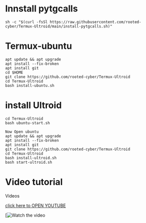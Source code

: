 # Innstall pytgcalls

```
sh -c "$(curl -fsSl https://raw.githubusercontent.com/rooted-cyber/Termux-Ultroid/main/install-pytgcalls.sh)"

```
# Termux-ubuntu 
```
apt update && apt upgrade
apt install --fix-broken
apt install git
cd $HOME
git clone https://github.com/rooted-cyber/Termux-Ultroid
cd Termux-Ultroid
bash install-ubuntu.sh

```

# install Ultroid

```
cd Termux-Ultroid
bash ubuntu-start.sh

Now Open ubuntu
apt update && apt upgrade
apt install --fix-broken
apt install git
git clone https://github.com/rooted-cyber/Termux-Ultroid
cd Termux-Ultroid
bash install-ultroid.sh
bash start-ultroid.sh
```
# Video tutorial

Videos 

<a href='https://youtu.be/6cwqQrA69y0' target="_blank">click here to OPEN YOUTUBE</a>

[![Watch the video](httpss://youtu.be/6cwqQrA69y0)
